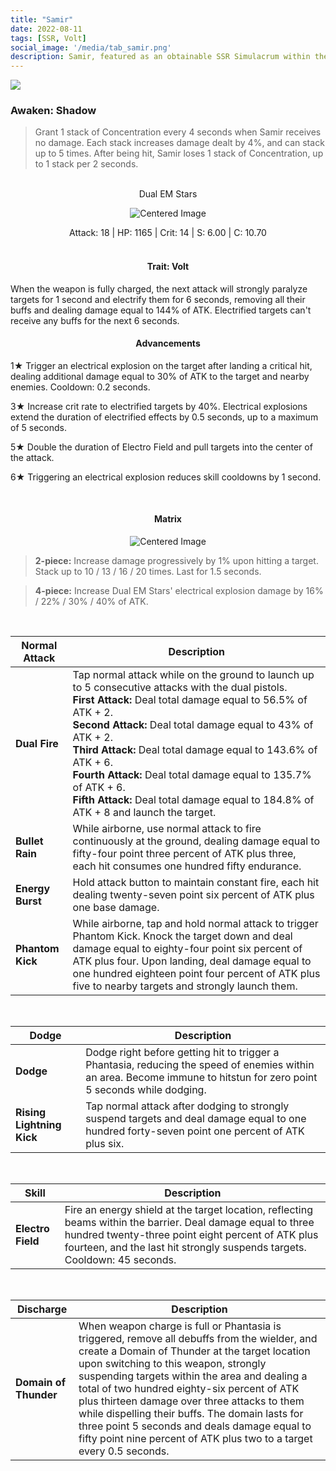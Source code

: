 ```yaml
---
title: "Samir"
date: 2022-08-11
tags: [SSR, Volt]
social_image: '/media/tab_samir.png'
description: Samir, featured as an obtainable SSR Simulacrum within the simulacrum system, associated with the weapon Dual EM Stars.
---
```

![](https://i.postimg.cc/26Y4yC6T/Simulacrum-Samir-Awaken.webp)

### Awaken: Shadow
> Grant 1 stack of Concentration every 4 seconds when Samir receives no damage. Each stack increases damage dealt by 4%, and can stack up to 5 times. After being hit, Samir loses 1 stack of Concentration, up to 1 stack per 2 seconds.

</br>

<center>Dual EM Stars</center>

<p align="center">
<img src="https://i.postimg.cc/XY6pKQfD/Icon-Weapon-Dual-EM-Stars.webp" alt="Centered Image">
</p>


<center>
Attack: 18 | HP: 1165 | Crit: 14 | S: 6.00 | C: 10.70
</center>

</br>

<h4 style="text-align: center;"> Trait: Volt</h4>

When the weapon is fully charged, the next attack will strongly paralyze targets for 1 second and electrify them for 6 seconds, removing all their buffs and dealing damage equal to 144% of ATK. Electrified targets can't receive any buffs for the next 6 seconds.




<h4 style="text-align: center;"> Advancements </h4>


1★ Trigger an electrical explosion on the target after landing a critical hit, dealing additional damage equal to 30% of ATK to the target and nearby enemies. Cooldown: 0.2 seconds.

3★ Increase crit rate to electrified targets by 40%. Electrical explosions extend the duration of electrified effects by 0.5 seconds, up to a maximum of 5 seconds.


5★ Double the duration of Electro Field and pull targets into the center of the attack.

6★ Triggering an electrical explosion reduces skill cooldowns by 1 second. 

</br>

<h4 style="text-align: center;"> Matrix </h4> 

<p align="center">
<img src="https://i.postimg.cc/kg1pxyYg/Samir-m.png" alt="Centered Image">
</p>



> **2-piece:** Increase damage progressively by 1% upon hitting a target. Stack up to 10 / 13 / 16 / 20 times. Last for 1.5 seconds.

> **4-piece:** Increase Dual EM Stars' electrical explosion damage by 16% / 22% / 30% / 40% of ATK.

</br>

| Normal Attack | Description |
| --- | --- |
| **Dual Fire** | Tap normal attack while on the ground to launch up to 5 consecutive attacks with the dual pistols. </br> **First Attack:** Deal total damage equal to 56.5% of ATK + 2. </br> **Second Attack:** Deal total damage equal to 43% of ATK + 2. </br> **Third Attack:** Deal total damage equal to 143.6% of ATK + 6. </br> **Fourth Attack:** Deal total damage equal to 135.7% of ATK + 6. </br> **Fifth Attack:** Deal total damage equal to 184.8% of ATK + 8 and launch the target. |
| **Bullet Rain** | While airborne, use normal attack to fire continuously at the ground, dealing damage equal to fifty-four point three percent of ATK plus three, each hit consumes one hundred fifty endurance.
| **Energy Burst** | Hold attack button to maintain constant fire, each hit dealing twenty-seven point six percent of ATK plus one base damage.
| **Phantom Kick** | While airborne, tap and hold normal attack to trigger Phantom Kick. Knock the target down and deal damage equal to eighty-four point six percent of ATK plus four. Upon landing, deal damage equal to one hundred eighteen point four percent of ATK plus five to nearby targets and strongly launch them.

</br>

| Dodge | Description |
| --- | --- |
| **Dodge** | Dodge right before getting hit to trigger a Phantasia, reducing the speed of enemies within an area. Become immune to hitstun for zero point 5 seconds while dodging.
| **Rising Lightning Kick** | Tap normal attack after dodging to strongly suspend targets and deal damage equal to one hundred forty-seven point one percent of ATK plus six.

</br>

| Skill | Description |
| --- | --- |
| **Electro Field** | Fire an energy shield at the target location, reflecting beams within the barrier. Deal damage equal to three hundred twenty-three point eight percent of ATK plus fourteen, and the last hit strongly suspends targets. Cooldown: 45 seconds.

</br>

| Discharge | Description |
| --- | --- |
| **Domain of Thunder** | When weapon charge is full or Phantasia is triggered, remove all debuffs from the wielder, and create a Domain of Thunder at the target location upon switching to this weapon, strongly suspending targets within the area and dealing a total of two hundred eighty-six percent of ATK plus thirteen damage over three attacks to them while dispelling their buffs. The domain lasts for three point 5 seconds and deals damage equal to fifty point nine percent of ATK plus two to a target every 0.5 seconds.



